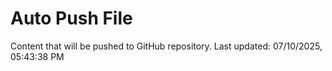 # Auto Push File

Content that will be pushed to GitHub repository.
Last updated: 07/10/2025, 05:43:38 PM